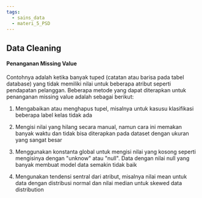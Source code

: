 ```yaml
---
tags:
  - sains_data
  - materi_5_PSD
---
```

## Data Cleaning

#### Penanganan Missing Value

Contohnya adalah ketika banyak tuped (catatan atau barisa pada tabel database) yang tidak memiliki nilai untuk beberapa atribut seperti pendapatan pelanggan. Beberapa metode yang dapat diterapkan untuk penanganan missing value adalah sebagai berikut:

1. Mengabaikan atau menghapus tupel, misalnya untuk kasusu klasifikasi beberapa label kelas tidak ada
   
2. Mengisi nilai yang hilang secara manual, namun cara ini memakan banyak waktu dan tidak bisa diterapkan pada dataset dengan ukuran yang sangat besar
   
3. Menggunakan konstanta global untuk mengisi nilai yang kosong seperti mengisinya dengan "unknow" atau "null". Data dengan nilai null yang banyak membuat model data semakin tidak baik
   
4. Mengunakan tendensi sentral dari atribut, misalnya nilai mean untuk data dengan distribusi normal dan nilai median untuk skewed data distribution